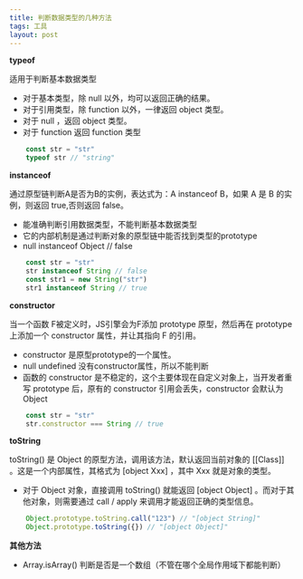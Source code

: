```yaml
---
title: 判断数据类型的几种方法
tags: 工具
layout: post
---
```


**typeof**

适用于判断基本数据类型

- 对于基本类型，除 null 以外，均可以返回正确的结果。
- 对于引用类型，除 function 以外，一律返回 object 类型。
- 对于 null ，返回 object 类型。
- 对于 function 返回  function 类型

```javascript
    const str = "str"
    typeof str // "string"
```

**instanceof**

通过原型链判断A是否为B的实例，表达式为：A instanceof B，如果 A 是 B 的实例，则返回 true,否则返回 false。

- 能准确判断引用数据类型，不能判断基本数据类型
- 它的内部机制是通过判断对象的原型链中能否找到类型的prototype
- null instanceof Object // false
  
```javascript
    const str = "str"
    str instanceof String // false
    const str1 = new String("str")
    str1 instanceof String // true
```

**constructor**

当一个函数 F被定义时，JS引擎会为F添加 prototype 原型，然后再在 prototype上添加一个 constructor 属性，并让其指向 F 的引用。

- constructor 是原型prototype的一个属性。
- null undefined 没有constructor属性，所以不能判断
- 函数的 constructor 是不稳定的，这个主要体现在自定义对象上，当开发者重写 prototype 后，原有的 constructor 引用会丢失，constructor 会默认为 Object
  
```javascript
    const str = "str"
    str.constructor === String // true

```

**toString**

toString() 是 Object 的原型方法，调用该方法，默认返回当前对象的 [[Class]] 。这是一个内部属性，其格式为 [object Xxx] ，其中 Xxx 就是对象的类型。

- 对于 Object 对象，直接调用 toString()  就能返回 [object Object] 。而对于其他对象，则需要通过 call / apply 来调用才能返回正确的类型信息。
  
```javascript
    Object.prototype.toString.call("123") // "[object String]"
    Object.prototype.toString({}) // "[object Object]"
```

**其他方法**

- Array.isArray() 判断是否是一个数组（不管在哪个全局作用域下都能判断）
